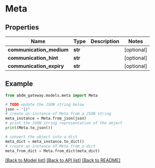 # Meta


## Properties

Name | Type | Description | Notes
------------ | ------------- | ------------- | -------------
**communication_medium** | **str** |  | [optional] 
**communication_hint** | **str** |  | [optional] 
**communication_expiry** | **str** |  | [optional] 

## Example

```python
from abdm_gateway.models.meta import Meta

# TODO update the JSON string below
json = "{}"
# create an instance of Meta from a JSON string
meta_instance = Meta.from_json(json)
# print the JSON string representation of the object
print(Meta.to_json())

# convert the object into a dict
meta_dict = meta_instance.to_dict()
# create an instance of Meta from a dict
meta_from_dict = Meta.from_dict(meta_dict)
```
[[Back to Model list]](../README.md#documentation-for-models) [[Back to API list]](../README.md#documentation-for-api-endpoints) [[Back to README]](../README.md)


